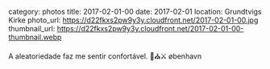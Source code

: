 category: photos 
title: 2017-02-01-00
date: 2017-02-01
location: Grundtvigs Kirke
photo_url: https://d22fkxs2pw9y3y.cloudfront.net/2017-02-01-00.jpg
thumbnail_url: https://d22fkxs2pw9y3y.cloudfront.net/2017-02-01-00-thumbnail.webp

A aleatoriedade faz me sentir confortável. 🕍⛪️⚔️          øbenhavn    